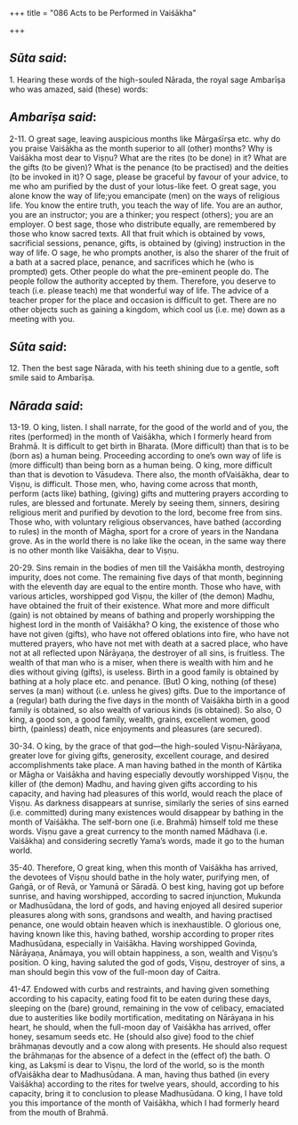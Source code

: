 +++
title = "086 Acts to be Performed in Vaiśākha"

+++
 

## *Sūta said*:

1\. Hearing these words of the high-souled Nārada, the royal sage Ambarīṣa who was amazed, said (these) words:

## *Ambarīṣa said*:

2-11. O great sage, leaving auspicious months like Mārgaśīrṣa etc. why do you praise Vaiśākha as the month superior to all (other) months? Why is Vaiśākha most dear to Viṣṇu? What are the rites (to be done) in it? What are the gifts (to be given)? What is the penance (to be practised) and the deities (to be invoked in it)? O sage, please be graceful by favour of your advice, to me who am purified by the dust of your lotus-like feet. O great sage, you alone know the way of life;you emancipate (men) on the ways of religious life. You know the entire truth, you teach the way of life. You are an author, you are an instructor; you are a thinker; you respect (others); you are an employer. O best sage, those who distribute equally, are remembered by those who know sacred texts. All that fruit which is obtained by vows, sacrificial sessions, penance, gifts, is obtained by (giving) instruction in the way of life. O sage, he who prompts another, is also the sharer of the fruit of a bath at a sacred place, penance, and sacrifices which he (who is prompted) gets. Other people do what the pre-eminent people do. The people follow the authority accepted by them. Therefore, you deserve to teach (i.e. please teach) me that wonderful way of life. The advice of a teacher proper for the place and occasion is difficult to get. There are no other objects such as gaining a kingdom, which cool us (i.e. me) down as a meeting with you.

## *Sūta* *said*:

12\. Then the best sage Nārada, with his teeth shining due to a gentle, soft smile said to Ambarīṣa.

## *Nārada said*:

13-19. O king, listen. I shall narrate, for the good of the world and of you, the rites (performed) in the month of Vaiśākha, which I formerly heard from Brahmā. It is difficult to get birth in Bharata. (More difficult) than that is to be (born as) a human being. Proceeding according to one’s own way of life is (more difficult) than being born as a human being. O king, more difficult than that is devotion to Vāsudeva. There also, the month ofVaiśākha, dear to Viṣṇu, is difficult. Those men, who, having come across that month, perform (acts like) bathing, (giving) gifts and muttering prayers according to rules, are blessed and fortunate. Merely by seeing them, sinners, desiring religious merit and purified by devotion to the lord, become free from sins. Those who, with voluntary religious observances, have bathed (according to rules) in the month of Māgha, sport for a crore of years in the Nandana grove. As in the world there is no lake like the ocean, in the same way there is no other month like Vaiśākha, dear to Viṣṇu.

20-29. Sins remain in the bodies of men till the Vaiśākha month, destroying impurity, does not come. The remaining five days of that month, beginning with the eleventh day are equal to the entire month. Those who have, with various articles, worshipped god Viṣṇu, the killer of (the demon) Madhu, have obtained the fruit of their existence. What more and more difficult (gain) is not obtained by means of bathing and properly worshipping the highest lord in the month of Vaiśākha? O king, the existence of those who have not given (gifts), who have not offered oblations into fire, who have not muttered prayers, who have not met with death at a sacred place, who have not at all reflected upon Nārāyaṇa, the destroyer of all sins, is fruitless. The wealth of that man who is a miser, when there is wealth with him and he dies without giving (gifts), is useless. Birth in a good family is obtained by bathing at a holy place etc. and penance. (But) O king, nothing (of these) serves (a man) without (i.e. unless he gives) gifts. Due to the importance of a (regular) bath during the five days in the month of Vaiśākha birth in a good family is obtained, so also wealth of various kinds (is obtained). So also, O king, a good son, a good family, wealth, grains, excellent women, good birth, (painless) death, nice enjoyments and pleasures (are secured).

30-34. O king, by the grace of that god—the high-souled Viṣṇu-Nārāyaṇa, greater love for giving gifts, generosity, excellent courage, and desired accomplishments take place. A man having bathed in the month of Kārtika or Māgha or Vaiśākha and having especially devoutly worshipped Viṣṇu, the killer of (the demon) Madhu, and having given gifts according to his capacity, and having had pleasures of this world, would reach the place of Viṣṇu. As darkness disappears at sunrise, similarly the series of sins earned (i.e. committed) during many existences would disappear by bathing in the month of Vaiśākha. The self-born one (i.e. Brahmā) himself told me these words. Viṣṇu gave a great currency to the month named Mādhava (i.e. Vaiśākha) and considering secretly Yama’s words, made it go to the human world.

35-40. Therefore, O great king, when this month of Vaiśākha has arrived, the devotees of Viṣṇu should bathe in the holy water, purifying men, of Gaṅgā, or of Revā, or Yamunā or Sāradā. O best king, having got up before sunrise, and having worshipped, according to sacred injunction, Mukunda or Madhusūdana, the lord of gods, and having enjoyed all desired superior pleasures along with sons, grandsons and wealth, and having practised penance, one would obtain heaven which is inexhaustible. O glorious one, having known like this, having bathed, worship according to proper rites Madhusūdana, especially in Vaiśākha. Having worshipped Govinda, Nārāyaṇa, Anāmaya, you will obtain happiness, a son, wealth and Viṣṇu’s position. O king, having saluted the god of gods, Viṣṇu, destroyer of sins, a man should begin this vow of the full-moon day of Caitra.

41-47. Endowed with curbs and restraints, and having given something according to his capacity, eating food fit to be eaten during these days, sleeping on the (bare) ground, remaining in the vow of celibacy, emaciated due to austerities like bodily mortification, meditating on Nārāyaṇa in his heart, he should, when the full-moon day of Vaiśākha has arrived, offer honey, sesamum seeds etc. He (should also give) food to the chief brāhmaṇas devoutly and a cow along with presents. He should also request the brāhmaṇas for the absence of a defect in the (effect of) the bath. O king, as Lakṣmī is dear to Viṣṇu, the lord of the world, so is the month ofVaiśākha dear to Madhusūdana. A man, having thus bathed (in every Vaiśākha) according to the rites for twelve years, should, according to his capacity, bring it to conclusion to please Madhusūdana. O king, I have told you this importance of the month of Vaiśākha, which I had formerly heard from the mouth of Brahmā.


